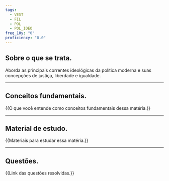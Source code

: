 ```yaml
---
tags:
  - VEST
  - FIL
  - POL
  - POL_IDEO
freq_10y: "0"
proficiency: "0.0"
---
```

## Sobre o que se trata.

Aborda as principais correntes ideológicas da política moderna e suas concepções de justiça, liberdade e igualdade.

--- 
## Conceitos fundamentais.

{{O que você entende como conceitos fundamentais dessa matéria.}}

---
## Material de estudo.

{{Materiais para estudar essa matéria.}}

--- 
## Questões.

{{Link das questões resolvidas.}}